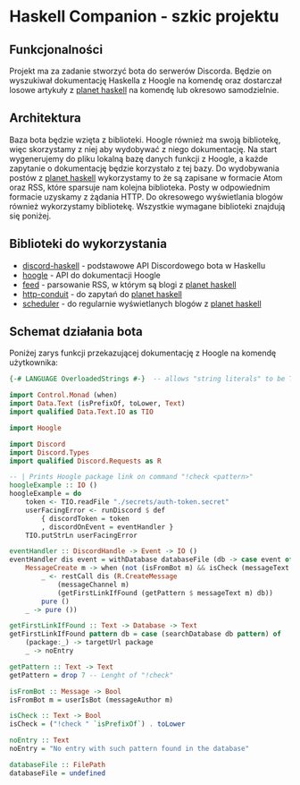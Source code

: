 # Haskell Companion - szkic projektu

## Funkcjonalności

Projekt ma za zadanie stworzyć bota do serwerów Discorda. Będzie on wyszukiwał dokumentację Haskella z Hoogle na komendę oraz dostarczał losowe artykuły z [planet haskell][1] na komendę lub okresowo samodzielnie.

## Architektura

Baza bota będzie wzięta z biblioteki. Hoogle również ma swoją bibliotekę, więc skorzystamy z niej aby wydobywać z niego dokumentację. Na start wygenerujemy do pliku lokalną bazę danych funkcji z Hoogle, a każde zapytanie o dokumentację będzie korzystało z tej bazy. Do wydobywania postów z [planet haskell][1] wykorzystamy to że są zapisane w formacie Atom oraz RSS, które sparsuje nam kolejna biblioteka. Posty w odpowiednim formacie uzyskamy z żądania HTTP. Do okresowego wyświetlania blogów również wykorzystamy bibliotekę. Wszystkie wymagane biblioteki znajdują się poniżej.

## Biblioteki do wykorzystania

* [discord-haskell](https://hackage.haskell.org/package/discord-haskell) - podstawowe API Discordowego bota w Haskellu
* [hoogle](http://hackage.haskell.org/package/hoogle-5.0.17.15) - API do dokumentacji Hoogle
* [feed](https://hackage.haskell.org/package/feed) - parsowanie RSS, w którym są blogi z [planet haskell][1]
* [http-conduit](https://hackage.haskell.org/package/http-conduit) - do zapytań do [planet haskell][1]
* [scheduler](https://hackage.haskell.org/package/scheduler) - do regularnie wyświetlanych blogów z [planet haskell][1]

<div style="page-break-after: always;"></div>

## Schemat działania bota

Poniżej zarys funkcji przekazującej dokumentację z Hoogle na komendę użytkownika:

``` Haskell
{-# LANGUAGE OverloadedStrings #-}  -- allows "string literals" to be Text

import Control.Monad (when)
import Data.Text (isPrefixOf, toLower, Text)
import qualified Data.Text.IO as TIO

import Hoogle

import Discord
import Discord.Types
import qualified Discord.Requests as R

-- | Prints Hoogle package link on command "!check <pattern>"
hoogleExample :: IO ()
hoogleExample = do
    token <- TIO.readFile "./secrets/auth-token.secret"
    userFacingError <- runDiscord $ def
        { discordToken = token
        , discordOnEvent = eventHandler }
    TIO.putStrLn userFacingError

eventHandler :: DiscordHandle -> Event -> IO ()
eventHandler dis event = withDatabase databaseFile (db -> case event of
    MessageCreate m -> when (not (isFromBot m) && isCheck (messageText m)) $ do
        _ <- restCall dis (R.CreateMessage
            (messageChannel m)
            (getFirstLinkIfFound (getPattern $ messageText m) db))
        pure ()
    _ -> pure ())

getFirstLinkIfFound :: Text -> Database -> Text
getFirstLinkIfFound pattern db = case (searchDatabase db pattern) of
    (package:_) -> targetUrl package
    _ -> noEntry

getPattern :: Text -> Text
getPattern = drop 7 -- Lenght of "!check"

isFromBot :: Message -> Bool
isFromBot m = userIsBot (messageAuthor m)

isCheck :: Text -> Bool
isCheck = ("!check " `isPrefixOf`) . toLower

noEntry :: Text
noEntry = "No entry with such pattern found in the database"

databaseFile :: FilePath
databaseFile = undefined
```

[1]: http://planet.haskell.org/
